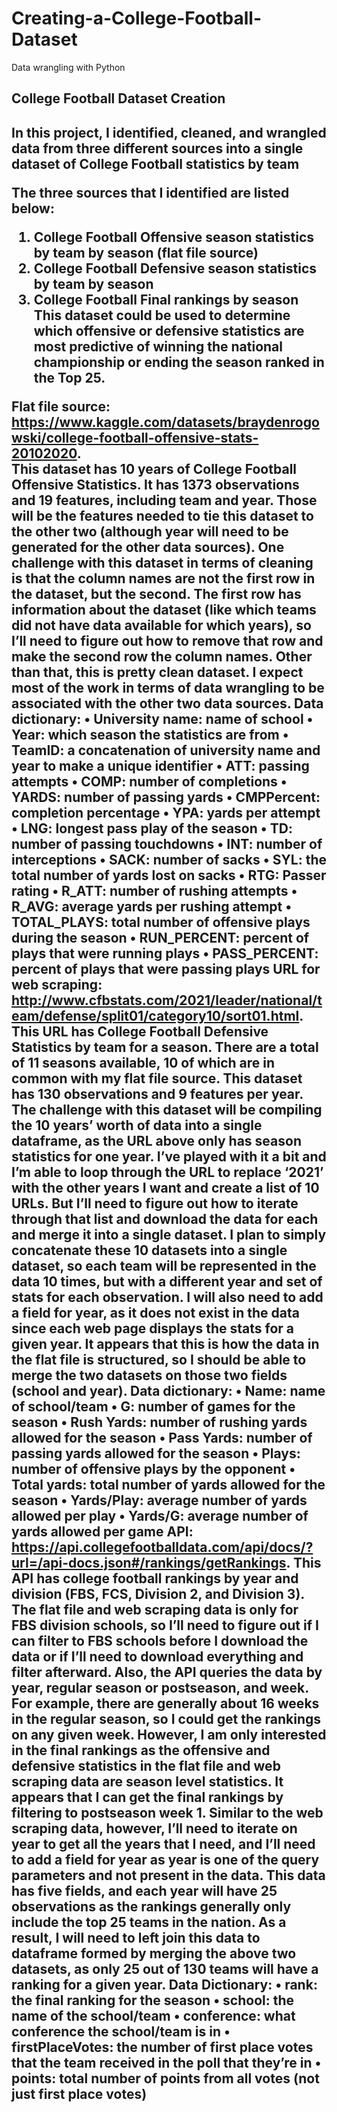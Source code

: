 # Creating-a-College-Football-Dataset
Data wrangling with Python

<h2>College Football Dataset Creation<h2>
  
  <p> In this project, I identified, cleaned, and wrangled data from three different sources into a single dataset of College Football statistics by team </p>
  
  The three sources that I identified are listed below:
1.	College Football Offensive season statistics by team by season (flat file source)
2.	College Football Defensive season statistics by team by season
3.	College Football Final rankings by season
This dataset could be used to determine which offensive or defensive statistics are most predictive of winning the national championship or ending the season ranked in the Top 25.

  <b>Flat file source:</b>
 https://www.kaggle.com/datasets/braydenrogowski/college-football-offensive-stats-20102020.  
This dataset has 10 years of College Football Offensive Statistics.  It has 1373 observations and 19 features, including team and year.  Those will be the features needed to tie this dataset to the other two (although year will need to be generated for the other data sources). One challenge with this dataset in terms of cleaning is that the column names are not the first row in the dataset, but the second.  The first row has information about the dataset (like which teams did not have data available for which years), so I’ll need to figure out how to remove that row and make the second row the column names.  Other than that, this is pretty clean dataset.  I expect most of the work in terms of data wrangling to be associated with the other two data sources.
Data dictionary:
•	University name: name of school
•	Year: which season the statistics are from
•	TeamID: a concatenation of university name and year to make a unique identifier
•	ATT: passing attempts
•	COMP: number of completions
•	YARDS: number of passing yards
•	CMPPercent: completion percentage
•	YPA: yards per attempt
•	LNG: longest pass play of the season
•	TD: number of passing touchdowns
•	INT: number of interceptions
•	SACK: number of sacks
•	SYL: the total number of yards lost on sacks
•	RTG: Passer rating
•	R_ATT: number of rushing attempts
•	R_AVG: average yards per rushing attempt
•	TOTAL_PLAYS: total number of offensive plays during the season
•	RUN_PERCENT: percent of plays that were running plays
•	PASS_PERCENT: percent of plays that were passing plays
URL for web scraping: http://www.cfbstats.com/2021/leader/national/team/defense/split01/category10/sort01.html.  This URL has College Football Defensive Statistics by team for a season. There are a total of 11 seasons available, 10 of which are in common with my flat file source.  This dataset has 130 observations and 9 features per year.  The challenge with this dataset will be compiling the 10 years’ worth of data into a single dataframe, as the URL above only has season statistics for one year.  I’ve played with it a bit and I’m able to loop through the URL to replace ‘2021’ with the other years I want and create a list of 10 URLs.  But I’ll need to figure out how to iterate through that list and download the data for each and merge it into a single dataset.  I plan to simply concatenate these 10 datasets into a single dataset, so each team will be represented in the data 10 times, but with a different year and set of stats for each observation.  I will also need to add a field for year, as it does not exist in the data since each web page displays the stats for a given year.  It appears that this is how the data in the flat file is structured, so I should be able to merge the two datasets on those two fields (school and year).
Data dictionary:
•	Name: name of school/team
•	G: number of games for the season
•	Rush Yards: number of rushing yards allowed for the season
•	Pass Yards: number of passing yards allowed for the season
•	Plays: number of offensive plays by the opponent
•	Total yards: total number of yards allowed for the season
•	Yards/Play: average number of yards allowed per play
•	Yards/G: average number of yards allowed per game
API: https://api.collegefootballdata.com/api/docs/?url=/api-docs.json#/rankings/getRankings.  This API has college football rankings by year and division (FBS, FCS, Division 2, and Division 3).  The flat file and web scraping data is only for FBS division schools, so I’ll need to figure out if I can filter to FBS schools before I download the data or if I’ll need to download everything and filter afterward.  Also, the API queries the data by year, regular season or postseason, and week.  For example, there are generally about 16 weeks in the regular season, so I could get the rankings on any given week.  However, I am only interested in the final rankings as the offensive and defensive statistics in the flat file and web scraping data are season level statistics.  It appears that I can get the final rankings by filtering to postseason week 1.  Similar to the web scraping data, however, I’ll need to iterate on year to get all the years that I need, and I’ll need to add a field for year as year is one of the query parameters and not present in the data.  This data has five fields, and each year will have 25 observations as the rankings generally only include the top 25 teams in the nation.  As a result, I will need to left join this data to dataframe formed by merging the above two datasets, as only 25 out of 130 teams will have a ranking for a given year.
Data Dictionary:
•	rank: the final ranking for the season
•	school: the name of the school/team
•	conference: what conference the school/team is in
•	firstPlaceVotes: the number of first place votes that the team received in the poll that they’re in
•	points: total number of points from all votes (not just first place votes)

